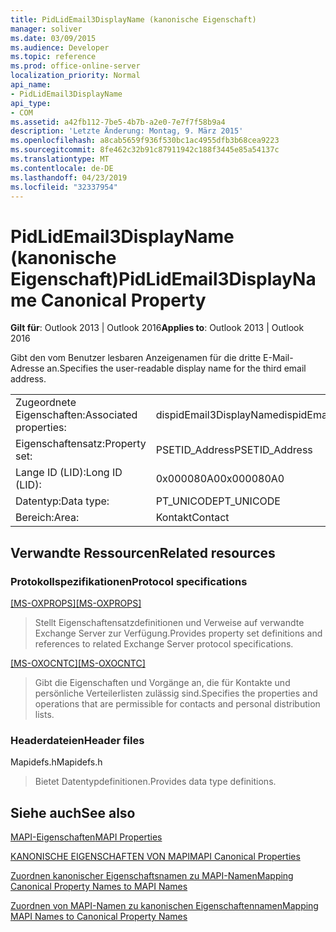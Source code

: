 ```yaml
---
title: PidLidEmail3DisplayName (kanonische Eigenschaft)
manager: soliver
ms.date: 03/09/2015
ms.audience: Developer
ms.topic: reference
ms.prod: office-online-server
localization_priority: Normal
api_name:
- PidLidEmail3DisplayName
api_type:
- COM
ms.assetid: a42fb112-7be5-4b7b-a2e0-7e7f7f58b9a4
description: 'Letzte Änderung: Montag, 9. März 2015'
ms.openlocfilehash: a8cab5659f936f530bc1ac4955dfb3b68cea9223
ms.sourcegitcommit: 8fe462c32b91c87911942c188f3445e85a54137c
ms.translationtype: MT
ms.contentlocale: de-DE
ms.lasthandoff: 04/23/2019
ms.locfileid: "32337954"
---
```

# <a name="pidlidemail3displayname-canonical-property"></a><span data-ttu-id="bfcb4-103">PidLidEmail3DisplayName (kanonische Eigenschaft)</span><span class="sxs-lookup"><span data-stu-id="bfcb4-103">PidLidEmail3DisplayName Canonical Property</span></span>

  
  
<span data-ttu-id="bfcb4-104">**Gilt für**: Outlook 2013 | Outlook 2016</span><span class="sxs-lookup"><span data-stu-id="bfcb4-104">**Applies to**: Outlook 2013 | Outlook 2016</span></span> 
  
<span data-ttu-id="bfcb4-105">Gibt den vom Benutzer lesbaren Anzeigenamen für die dritte E-Mail-Adresse an.</span><span class="sxs-lookup"><span data-stu-id="bfcb4-105">Specifies the user-readable display name for the third email address.</span></span>
  
|||
|:-----|:-----|
|<span data-ttu-id="bfcb4-106">Zugeordnete Eigenschaften:</span><span class="sxs-lookup"><span data-stu-id="bfcb4-106">Associated properties:</span></span>  <br/> |<span data-ttu-id="bfcb4-107">dispidEmail3DisplayName</span><span class="sxs-lookup"><span data-stu-id="bfcb4-107">dispidEmail3DisplayName</span></span>  <br/> |
|<span data-ttu-id="bfcb4-108">Eigenschaftensatz:</span><span class="sxs-lookup"><span data-stu-id="bfcb4-108">Property set:</span></span>  <br/> |<span data-ttu-id="bfcb4-109">PSETID_Address</span><span class="sxs-lookup"><span data-stu-id="bfcb4-109">PSETID_Address</span></span>  <br/> |
|<span data-ttu-id="bfcb4-110">Lange ID (LID):</span><span class="sxs-lookup"><span data-stu-id="bfcb4-110">Long ID (LID):</span></span>  <br/> |<span data-ttu-id="bfcb4-111">0x000080A0</span><span class="sxs-lookup"><span data-stu-id="bfcb4-111">0x000080A0</span></span>  <br/> |
|<span data-ttu-id="bfcb4-112">Datentyp:</span><span class="sxs-lookup"><span data-stu-id="bfcb4-112">Data type:</span></span>  <br/> |<span data-ttu-id="bfcb4-113">PT_UNICODE</span><span class="sxs-lookup"><span data-stu-id="bfcb4-113">PT_UNICODE</span></span>  <br/> |
|<span data-ttu-id="bfcb4-114">Bereich:</span><span class="sxs-lookup"><span data-stu-id="bfcb4-114">Area:</span></span>  <br/> |<span data-ttu-id="bfcb4-115">Kontakt</span><span class="sxs-lookup"><span data-stu-id="bfcb4-115">Contact</span></span>  <br/> |
   
## <a name="related-resources"></a><span data-ttu-id="bfcb4-116">Verwandte Ressourcen</span><span class="sxs-lookup"><span data-stu-id="bfcb4-116">Related resources</span></span>

### <a name="protocol-specifications"></a><span data-ttu-id="bfcb4-117">Protokollspezifikationen</span><span class="sxs-lookup"><span data-stu-id="bfcb4-117">Protocol specifications</span></span>

<span data-ttu-id="bfcb4-118">[[MS-OXPROPS]](https://msdn.microsoft.com/library/f6ab1613-aefe-447d-a49c-18217230b148%28Office.15%29.aspx)</span><span class="sxs-lookup"><span data-stu-id="bfcb4-118">[[MS-OXPROPS]](https://msdn.microsoft.com/library/f6ab1613-aefe-447d-a49c-18217230b148%28Office.15%29.aspx)</span></span>
  
> <span data-ttu-id="bfcb4-119">Stellt Eigenschaftensatzdefinitionen und Verweise auf verwandte Exchange Server zur Verfügung.</span><span class="sxs-lookup"><span data-stu-id="bfcb4-119">Provides property set definitions and references to related Exchange Server protocol specifications.</span></span>
    
<span data-ttu-id="bfcb4-120">[[MS-OXOCNTC]](https://msdn.microsoft.com/library/9b636532-9150-4836-9635-9c9b756c9ccf%28Office.15%29.aspx)</span><span class="sxs-lookup"><span data-stu-id="bfcb4-120">[[MS-OXOCNTC]](https://msdn.microsoft.com/library/9b636532-9150-4836-9635-9c9b756c9ccf%28Office.15%29.aspx)</span></span>
  
> <span data-ttu-id="bfcb4-121">Gibt die Eigenschaften und Vorgänge an, die für Kontakte und persönliche Verteilerlisten zulässig sind.</span><span class="sxs-lookup"><span data-stu-id="bfcb4-121">Specifies the properties and operations that are permissible for contacts and personal distribution lists.</span></span>
    
### <a name="header-files"></a><span data-ttu-id="bfcb4-122">Headerdateien</span><span class="sxs-lookup"><span data-stu-id="bfcb4-122">Header files</span></span>

<span data-ttu-id="bfcb4-123">Mapidefs.h</span><span class="sxs-lookup"><span data-stu-id="bfcb4-123">Mapidefs.h</span></span>
  
> <span data-ttu-id="bfcb4-124">Bietet Datentypdefinitionen.</span><span class="sxs-lookup"><span data-stu-id="bfcb4-124">Provides data type definitions.</span></span>
    
## <a name="see-also"></a><span data-ttu-id="bfcb4-125">Siehe auch</span><span class="sxs-lookup"><span data-stu-id="bfcb4-125">See also</span></span>



[<span data-ttu-id="bfcb4-126">MAPI-Eigenschaften</span><span class="sxs-lookup"><span data-stu-id="bfcb4-126">MAPI Properties</span></span>](mapi-properties.md)
  
[<span data-ttu-id="bfcb4-127">KANONISCHE EIGENSCHAFTEN VON MAPI</span><span class="sxs-lookup"><span data-stu-id="bfcb4-127">MAPI Canonical Properties</span></span>](mapi-canonical-properties.md)
  
[<span data-ttu-id="bfcb4-128">Zuordnen kanonischer Eigenschaftsnamen zu MAPI-Namen</span><span class="sxs-lookup"><span data-stu-id="bfcb4-128">Mapping Canonical Property Names to MAPI Names</span></span>](mapping-canonical-property-names-to-mapi-names.md)
  
[<span data-ttu-id="bfcb4-129">Zuordnen von MAPI-Namen zu kanonischen Eigenschaftennamen</span><span class="sxs-lookup"><span data-stu-id="bfcb4-129">Mapping MAPI Names to Canonical Property Names</span></span>](mapping-mapi-names-to-canonical-property-names.md)

